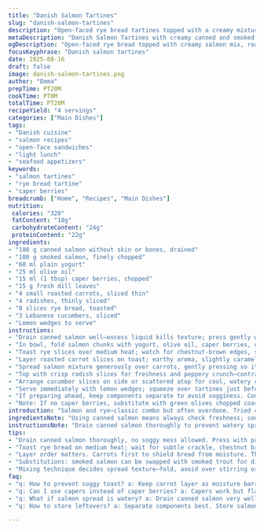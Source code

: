```yaml
---
title: "Danish Salmon Tartines"
slug: "danish-salmon-tartines"
description: "Open-faced rye bread tartines topped with a creamy mixture of canned and smoked salmon, fresh dill, and tangy yogurt. Layered with roasted carrots and sliced radish for crunch and earthiness. Simple to assemble, great for a quick main or light lunch. No nuts or eggs. Uses 180g canned salmon and 100g smoked salmon. Yogurt adds moisture, while olive oil replaces vegetable oil for a subtle fruity aroma. Caper berries swapped in for classic capers, changing the texture and bursting flavor. Accompanied by lemon wedges and crunchy cucumber slices. Toast the bread until edges crisp and warm, not burnt. Keeps bright colors and layers clear. Rustic, fresh but with a twist. Timing is less precise, sense when salmon mix is creamy but not watery. Quick, reliable, tasty with a touch of sharpness from lemon and caper berries."
metaDescription: "Danish Salmon Tartines with creamy canned and smoked salmon mix, roasted carrots, crisp radishes, and caper berries. Rye bread toasted chestnut brown for crunch."
ogDescription: "Open-faced rye bread topped with creamy salmon mix, roasted carrots, radishes, and caper berries. Crunchy textures balance creamy layers with zesty lemon squeeze."
focusKeyphrase: "Danish salmon tartines"
date: 2025-08-16
draft: false
image: danish-salmon-tartines.png
author: "Emma"
prepTime: PT20M
cookTime: PT0M
totalTime: PT20M
recipeYield: "4 servings"
categories: ["Main Dishes"]
tags:
- "Danish cuisine"
- "salmon recipes"
- "open-face sandwiches"
- "light lunch"
- "seafood appetizers"
keywords:
- "salmon tartines"
- "rye bread tartine"
- "caper berries"
breadcrumb: ["Home", "Recipes", "Main Dishes"]
nutrition: 
 calories: "320"
 fatContent: "18g"
 carbohydrateContent: "24g"
 proteinContent: "22g"
ingredients:
- "180 g canned salmon without skin or bones, drained"
- "100 g smoked salmon, finely chopped"
- "60 ml plain yogurt"
- "25 ml olive oil"
- "15 ml (1 tbsp) caper berries, chopped"
- "15 g fresh dill leaves"
- "4 small roasted carrots, sliced thin"
- "4 radishes, thinly sliced"
- "8 slices rye bread, toasted"
- "3 Lebanese cucumbers, sliced"
- "Lemon wedges to serve"
instructions:
- "Drain canned salmon well—excess liquid kills texture; press gently with paper towel if needed."
- "In bowl, fold salmon chunks with yogurt, olive oil, caper berries, dill; avoid over mixing to keep some fish texture visible—not mushy. Season sparingly; salinity varies with smoked salmon."
- "Toast rye slices over medium heat; watch for chestnut-brown edges, slight crackle; avoid black burnt bits—bitter."
- "Layer roasted carrot slices on toast; earthy aroma, slightly caramelized surface. Adds sweetness balancing fish."
- "Spread salmon mixture generously over carrots, gently pressing so it sticks without squishing bread."
- "Top with crisp radish slices for freshness and peppery crunch—contrast to creamy spread."
- "Arrange cucumber slices on side or scattered atop for cool, watery crunch; brightens plate visually."
- "Serve immediately with lemon wedges; squeeze over tartines just before eating to lift flavors."
- "If preparing ahead, keep components separate to avoid sogginess. Combine last minute."
- "Note: If no caper berries, substitute with green olives chopped coarse; completely changes flavor profile but works well - less briny, more meaty."
introduction: "Salmon and rye—classic combo but often overdone. Tried canned salmon before? Often dry, bland. Not here. Drain well; add a hit of yogurt and olive oil—not straight mayo or heavy cream, too cloying. Smoky salmon chopped in, textural surprise. Fresh dill—should smell herbaceous not musty—brightens mix. Carrots roast caramelized, slightly sweet under fish—unexpected but balances the oily salmon. Radish snaps crisp cold contrast—no soggy toast. Lebanese cucumber thin sliced; not watery English, keeps the bite alive. Caper berries, less common than capers, add bursts—not just salty but juicy pop. Toast rye slightly longer than usual; edges darken, crackle under knife edge. Serve with lemon, essential—acid cuts fat, adds sparkle. No eggs, nuts in mix—safe for all. Not complicated, makes a good lunch in 20 minutes. Keep components separated if prepping ahead or toast will soften and kill the crunch. A simple open-face sandwich with punch and texture layers—no fluff, just solid flavor play."
ingredientsNote: "Using canned salmon means always check freshness; sometimes briny, sometimes flat—adjust seasoning accordingly. Draining critical; soggy fish ruins spread texture. Smoked salmon can be substituted with trout for different smoky flavor dimension. Yogurt must be plain, full-fat preferred; too thin or flavored types dilute flavor and texture. Olive oil over vegetable oil for slight fruity aroma—less neutral but adds dimension. Caper berries replace capers here; softer, larger, fleshier with seeds inside—bite texture and briny juice combo. Roasted carrots instead of beets; slower to cook but less messy, add slight sweetness. Radishes for crunch, not essential but worth it for texture contrast. Rye bread toasted until just crispy—not burnt—avoid dry mouthfeel or bitterness. Lebanese cucumbers work best for thin slicing without too much water content. Lemon wedges squeezed last minute bring brightness; don't omit. Keep salmon spread cold and components separate if prepping early—toast will soften quickly with wet toppings."
instructionsNote: "Drain canned salmon thoroughly to prevent watery spread. Mixing not stirring—the spread should remain chunky, not mousse-like. Olive oil adds slickness, prevents mixture drying out; too much and it turns oily, so measured. Toast rye on medium heat for gentle color change; listen for subtle crackles, look for chestnut brown edges, avoid fast flame burn spots. Layer roasted carrots first to protect bread from moisture, their natural sugars soften edges and add sweet earthiness to counter savory fish. Spread salmon mixture carefully; pressing ensures it adheres but keeps bread structure intact. Radishes add punch—slice thin and scatter, don't pile to keep crunch. Cucumber slices cool palate, add fragrance without overpowering fish. Lemon juice squeezed seconds before eating injects necessary acid. Serve immediately or assemble components separately for later. Watch not to make salmon spread runny; yogurt and oil ratio important. Dressing with caper berries adds unexpected juicy bursts rather than just salty pops; chopping size matters—too big distracts, too small blurs texture. Overall, a balance of creamy, crunchy, tangy layers—each step ensures flavor and texture stay vibrant."
tips:
- "Drain canned salmon thoroughly, no soggy mess allowed. Press with paper towel gently. Texture kills flavor but moisture needs control. Mix salmon chunks loosely with yogurt and olive oil — fold, don't whip. Keep some fish texture intact. Caper berries chopped medium, not tiny mush, not big chunks that overshadow mix."
- "Toast rye bread on medium heat; wait for subtle crackle, chestnut brown edges—listen carefully. Burnt toast ruins layers with bitterness. Patience here. Carrots roast till slightly sticky, surfaces caramelized but not blackened. Adds subtle sweet earthiness that offsets oily salmon mix; don’t skip roasting step."
- "Layer order matters. Carrots first to shield bread from moisture. Then salmon mixture spread gently—press but don’t squash. Radishes thin sliced on top add crunch and sharp contrast. Cucumber slices on side or scattered; watery but fresh bite that balances dense textures. Lemon wedges squeezed last second brighten all—acid cuts richness, never omit."
- "Substitutions: smoked salmon can be swapped with smoked trout for different smoky notes. No caper berries? Use coarsely chopped green olives but expect different flavor profile; less briny more meaty. Yogurt must be plain, full-fat preferred to maintain creamy texture. Olive oil gives slight fruity aroma different from neutral vegetable oil. Adjust seasoning carefully as smoked salmon varies saltiness."
- "Mixing technique decides spread texture—fold, avoid over stirring or it turns mush. Watch moisture balance; too much yogurt or oil makes spread runny. Protect toast crunch by layering carrots first and assembling last minute if prepping ahead. Keep cold components separate to avoid sogginess. Timing flexible but trust smell of dill and look of salmon chunks—not watery, not dry."
faq:
- "q: How to prevent soggy toast? a: Keep carrot layer as moisture barrier. Assemble last minute. Toast edges crisp and warm only. If prepping ahead store spread separate. Avoid wet ingredients directly on bread too soon. Crunch dies fast otherwise."
- "q: Can I use capers instead of caper berries? a: Capers work but flavor changes. Smaller size means less juicy bursts. Texture different too. If no caper berries, chopped green olives add meatiness but saltiness drops. Adjust seasoning accordingly."
- "q: What if salmon spread is watery? a: Drain canned salmon very well first. Use paper towels on fish. Fold mix gently not stir. Too much yogurt or oil? Reduce gradually. Spread must hold some shape, not run off toast. Helps keep layers distinct and texture vibrant."
- "q: How to store leftovers? a: Separate components best. Store salmon mix airtight in fridge. Toast and veggies separately. Combine right before serving. Keeps textures alive. If mixed early, toast softens quickly and fresh crunch is lost. Lemon wedges added only at serving."

---
```

